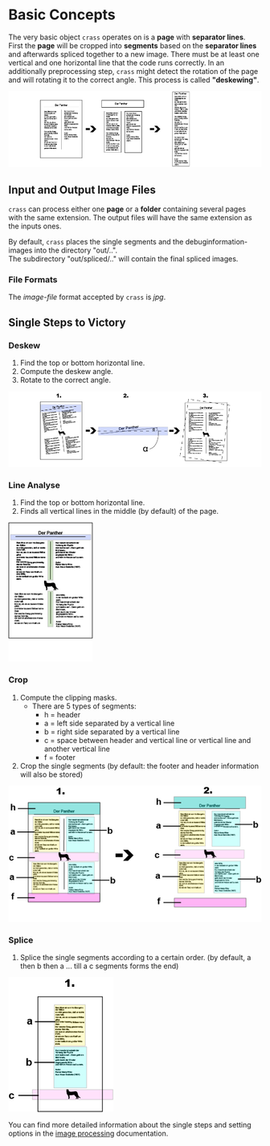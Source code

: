 Basic Concepts
==============

The very basic object `crass` operates on is a **page** with **separator
lines**. First the **page** will be cropped into **segments** based on the 
**separator lines** and afterwards spliced together to a new image. 
There must be at least one vertical and one horizontal line that the code 
runs correctly. In an additionally preprocessing step, `crass` might detect
the rotation of the page and will rotating it to the correct angle. 
This process is called **"deskewing"**.

![Sheets and Pages](img/basic_concept.png)

## Input and Output Image Files

`crass` can process either one **page** or a **folder** containing several 
pages with the same extension. The output files will have the same extension 
as the inputs ones.

By default, `crass` places the single segments and the debuginformation-images 
into the directory "out/..".   
The subdirectory "out/spliced/.." will contain the final spliced images. 

### File Formats

The *image-file* format accepted by `crass` is *jpg*.

## Single Steps to Victory

### Deskew
1.  Find the top or bottom horizontal line.
2.  Compute the deskew angle.
3.  Rotate to the correct angle.

![Deskew](img/basic_concept_deskew.png)

### Line Analyse
1. Find the top or bottom horizontal line.
1. Finds all vertical lines in the middle (by default) of the page.

![Deskew](img/basic_concept_line_analyse.png)

### Crop
1. Compute the clipping masks.
    * There are 5 types of segments:
        - h = header
        - a = left side separated by a vertical line
        - b = right side separated by a vertical line
        - c = space between header and vertical line or vertical line and another vertical line
        - f = footer
2. Crop the single segments 
    (by default: the footer and header information will also be stored)
    
![Crop](img/basic_concept_crop.png)

### Splice
1. Splice the single segments according to a certain order.
    (by default, a then b then a ... till a c segments forms the end)
    
![Splice](img/basic_concept_splice.png)

You can find more detailed information about the single steps and setting
options in the [image processing][1] documentation.

[1]: image-processing.md